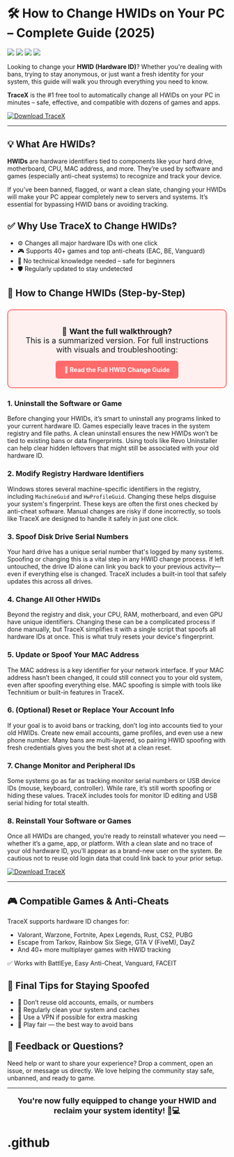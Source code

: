 <h1>🛠️ How to Change HWIDs on Your PC – Complete Guide (2025)</h1>

<p><img src="https://img.shields.io/badge/Downloads-50K%2B-brightgreen?style=for-the-badge" />
<img src="https://img.shields.io/badge/Success%20Rate-99.99%25-blue?style=for-the-badge" />
<img src="https://img.shields.io/badge/Status-Working-green?style=for-the-badge" />
<img src="https://img.shields.io/badge/Trusted-By%20Gamers-orange?style=for-the-badge" /></p>

<p>Looking to change your <strong>HWID (Hardware ID)</strong>? Whether you're dealing with bans, trying to stay anonymous, or just want a fresh identity for your system, this guide will walk you through everything you need to know.</p>

<p><strong>TraceX</strong> is the #1 free tool to automatically change all HWIDs on your PC in minutes – safe, effective, and compatible with dozens of games and apps.</p>

<!-- CTA Button -->
<p>
  <a href="https://slothytech.com/tracex" target="_blank">
    <img src="https://img.shields.io/badge/⬇️%20Download%20TraceX%20Now-FREE-red?style=for-the-badge" alt="Download TraceX">
  </a>
</p>

<hr />

<h2>💡 What Are HWIDs?</h2>
<p><strong>HWIDs</strong> are hardware identifiers tied to components like your hard drive, motherboard, CPU, MAC address, and more. They’re used by software and games (especially anti-cheat systems) to recognize and track your device.</p>

<p>If you’ve been banned, flagged, or want a clean slate, changing your HWIDs will make your PC appear completely new to servers and systems. It’s essential for bypassing HWID bans or avoiding tracking.</p>

<h2>✅ Why Use TraceX to Change HWIDs?</h2>
<ul>
  <li>⚙️ Changes all major hardware IDs with one click</li>
  <li>🎮 Supports 40+ games and top anti-cheats (EAC, BE, Vanguard)</li>
  <li>🧠 No technical knowledge needed – safe for beginners</li>
  <li>🛡️ Regularly updated to stay undetected</li>
</ul>

<h2>🚀 How to Change HWIDs (Step-by-Step)</h2>

<div style="border: 2px solid #ff6b6b; background-color: #fff0f0; padding: 20px; border-radius: 10px; margin: 25px 0; text-align: center;">
  <p style="font-size: 18px; margin-bottom: 15px;">
    📘 <strong>Want the full walkthrough?</strong><br />
    This is a summarized version. For full instructions with visuals and troubleshooting:
  </p>
  <a href="https://slothytech.com/hwid-ban/" target="_blank" style="background-color: #ff6b6b; color: white; padding: 12px 20px; border-radius: 6px; text-decoration: none; font-weight: bold; display: inline-block;">
    🔗 Read the Full HWID Change Guide
  </a>
</div>

<h3>1. Uninstall the Software or Game</h3>
<p>Before changing your HWIDs, it’s smart to uninstall any programs linked to your current hardware ID. Games especially leave traces in the system registry and file paths. A clean uninstall ensures the new HWIDs won’t be tied to existing bans or data fingerprints. Using tools like Revo Uninstaller can help clear hidden leftovers that might still be associated with your old hardware ID.</p>

<h3>2. Modify Registry Hardware Identifiers</h3>
<p>Windows stores several machine-specific identifiers in the registry, including <code>MachineGuid</code> and <code>HwProfileGuid</code>. Changing these helps disguise your system's fingerprint. These keys are often the first ones checked by anti-cheat software. Manual changes are risky if done incorrectly, so tools like TraceX are designed to handle it safely in just one click.</p>

<h3>3. Spoof Disk Drive Serial Numbers</h3>
<p>Your hard drive has a unique serial number that's logged by many systems. Spoofing or changing this is a vital step in any HWID change process. If left untouched, the drive ID alone can link you back to your previous activity—even if everything else is changed. TraceX includes a built-in tool that safely updates this across all drives.</p>

<h3>4. Change All Other HWIDs</h3>
<p>Beyond the registry and disk, your CPU, RAM, motherboard, and even GPU have unique identifiers. Changing these can be a complicated process if done manually, but TraceX simplifies it with a single script that spoofs all hardware IDs at once. This is what truly resets your device's fingerprint.</p>

<h3>5. Update or Spoof Your MAC Address</h3>
<p>The MAC address is a key identifier for your network interface. If your MAC address hasn’t been changed, it could still connect you to your old system, even after spoofing everything else. MAC spoofing is simple with tools like Technitium or built-in features in TraceX.</p>

<h3>6. (Optional) Reset or Replace Your Account Info</h3>
<p>If your goal is to avoid bans or tracking, don’t log into accounts tied to your old HWIDs. Create new email accounts, game profiles, and even use a new phone number. Many bans are multi-layered, so pairing HWID spoofing with fresh credentials gives you the best shot at a clean reset.</p>

<h3>7. Change Monitor and Peripheral IDs</h3>
<p>Some systems go as far as tracking monitor serial numbers or USB device IDs (mouse, keyboard, controller). While rare, it’s still worth spoofing or hiding these values. TraceX includes tools for monitor ID editing and USB serial hiding for total stealth.</p>

<h3>8. Reinstall Your Software or Games</h3>
<p>Once all HWIDs are changed, you’re ready to reinstall whatever you need — whether it’s a game, app, or platform. With a clean slate and no trace of your old hardware ID, you’ll appear as a brand-new user on the system. Be cautious not to reuse old login data that could link back to your prior setup.</p>

<!-- CTA Button Repeat -->
<p>
  <a href="https://slothytech.com/tracex" target="_blank">
    <img src="https://img.shields.io/badge/🛠️%20Download%20TraceX%20Now-FREE%20HWID%20CHANGER-blue?style=for-the-badge" alt="Download TraceX">
  </a>
</p>

<hr />

<h2>🎮 Compatible Games & Anti-Cheats</h2>
<p>TraceX supports hardware ID changes for:</p>
<ul>
  <li>Valorant, Warzone, Fortnite, Apex Legends, Rust, CS2, PUBG</li>
  <li>Escape from Tarkov, Rainbow Six Siege, GTA V (FiveM), DayZ</li>
  <li>And 40+ more multiplayer games with HWID tracking</li>
</ul>

<p>✅ Works with BattlEye, Easy Anti-Cheat, Vanguard, FACEIT</p>

<h2>🧠 Final Tips for Staying Spoofed</h2>
<ul>
  <li>🚫 Don’t reuse old accounts, emails, or numbers</li>
  <li>🧼 Regularly clean your system and caches</li>
  <li>📶 Use a VPN if possible for extra masking</li>
  <li>🎯 Play fair — the best way to avoid bans</li>
</ul>

<h2>📩 Feedback or Questions?</h2>
<p>Need help or want to share your experience? Drop a comment, open an issue, or message us directly. We love helping the community stay safe, unbanned, and ready to game.</p>

<hr />

<p style="text-align:center; font-size: 18px;"><strong>You're now fully equipped to change your HWID and reclaim your system identity! 🔐💻</strong></p>

# .github

